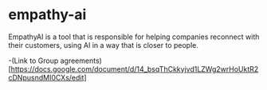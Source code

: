 # empathy-ai
EmpathyAI is a tool that is responsible for helping companies reconnect with their customers, using AI in a way that is closer to people.

-(Link to Group agreements)[https://docs.google.com/document/d/14_bsqThCkkyjvd1LZWg2wrHoUktR2cDNpusndMI0CXs/edit]
